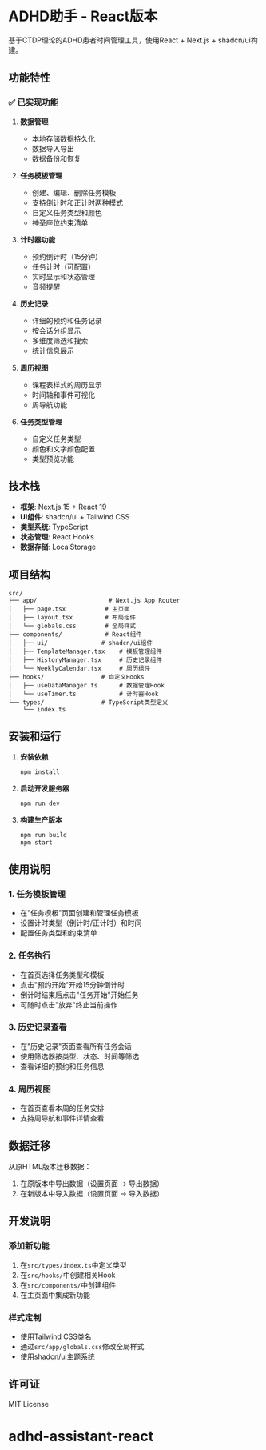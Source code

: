 # ADHD助手 - React版本

基于CTDP理论的ADHD患者时间管理工具，使用React + Next.js + shadcn/ui构建。

## 功能特性

### ✅ 已实现功能

1. **数据管理**
   - 本地存储数据持久化
   - 数据导入导出
   - 数据备份和恢复

2. **任务模板管理**
   - 创建、编辑、删除任务模板
   - 支持倒计时和正计时两种模式
   - 自定义任务类型和颜色
   - 神圣座位约束清单

3. **计时器功能**
   - 预约倒计时（15分钟）
   - 任务计时（可配置）
   - 实时显示和状态管理
   - 音频提醒

4. **历史记录**
   - 详细的预约和任务记录
   - 按会话分组显示
   - 多维度筛选和搜索
   - 统计信息展示

5. **周历视图**
   - 课程表样式的周历显示
   - 时间轴和事件可视化
   - 周导航功能

6. **任务类型管理**
   - 自定义任务类型
   - 颜色和文字颜色配置
   - 类型预览功能

## 技术栈

- **框架**: Next.js 15 + React 19
- **UI组件**: shadcn/ui + Tailwind CSS
- **类型系统**: TypeScript
- **状态管理**: React Hooks
- **数据存储**: LocalStorage

## 项目结构

```
src/
├── app/                    # Next.js App Router
│   ├── page.tsx           # 主页面
│   ├── layout.tsx         # 布局组件
│   └── globals.css        # 全局样式
├── components/            # React组件
│   ├── ui/               # shadcn/ui组件
│   ├── TemplateManager.tsx    # 模板管理组件
│   ├── HistoryManager.tsx     # 历史记录组件
│   └── WeeklyCalendar.tsx     # 周历组件
├── hooks/                # 自定义Hooks
│   ├── useDataManager.ts      # 数据管理Hook
│   └── useTimer.ts            # 计时器Hook
└── types/                # TypeScript类型定义
    └── index.ts
```

## 安装和运行

1. **安装依赖**
   ```bash
   npm install
   ```

2. **启动开发服务器**
   ```bash
   npm run dev
   ```

3. **构建生产版本**
   ```bash
   npm run build
   npm start
   ```

## 使用说明

### 1. 任务模板管理
- 在"任务模板"页面创建和管理任务模板
- 设置计时类型（倒计时/正计时）和时间
- 配置任务类型和约束清单

### 2. 任务执行
- 在首页选择任务类型和模板
- 点击"预约开始"开始15分钟倒计时
- 倒计时结束后点击"任务开始"开始任务
- 可随时点击"放弃"终止当前操作

### 3. 历史记录查看
- 在"历史记录"页面查看所有任务会话
- 使用筛选器按类型、状态、时间等筛选
- 查看详细的预约和任务信息

### 4. 周历视图
- 在首页查看本周的任务安排
- 支持周导航和事件详情查看

## 数据迁移

从原HTML版本迁移数据：

1. 在原版本中导出数据（设置页面 → 导出数据）
2. 在新版本中导入数据（设置页面 → 导入数据）

## 开发说明

### 添加新功能
1. 在`src/types/index.ts`中定义类型
2. 在`src/hooks/`中创建相关Hook
3. 在`src/components/`中创建组件
4. 在主页面中集成新功能

### 样式定制
- 使用Tailwind CSS类名
- 通过`src/app/globals.css`修改全局样式
- 使用shadcn/ui主题系统

## 许可证

MIT License
# adhd-assistant-react
